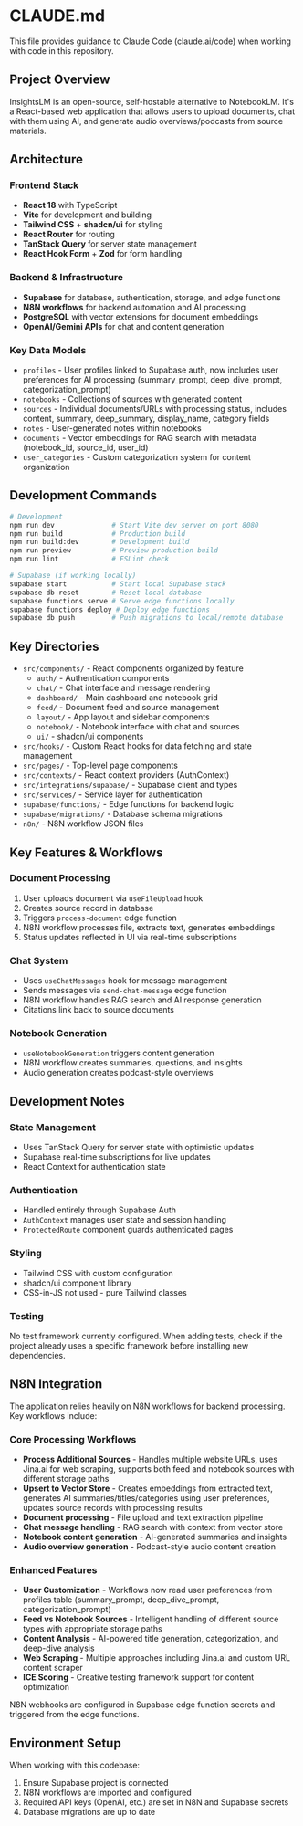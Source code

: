 # CLAUDE.md

This file provides guidance to Claude Code (claude.ai/code) when working with code in this repository.

## Project Overview

InsightsLM is an open-source, self-hostable alternative to NotebookLM. It's a React-based web application that allows users to upload documents, chat with them using AI, and generate audio overviews/podcasts from source materials.

## Architecture

### Frontend Stack
- **React 18** with TypeScript
- **Vite** for development and building
- **Tailwind CSS** + **shadcn/ui** for styling
- **React Router** for routing
- **TanStack Query** for server state management
- **React Hook Form** + **Zod** for form handling

### Backend & Infrastructure
- **Supabase** for database, authentication, storage, and edge functions
- **N8N workflows** for backend automation and AI processing
- **PostgreSQL** with vector extensions for document embeddings
- **OpenAI/Gemini APIs** for chat and content generation

### Key Data Models
- `profiles` - User profiles linked to Supabase auth, now includes user preferences for AI processing (summary_prompt, deep_dive_prompt, categorization_prompt)
- `notebooks` - Collections of sources with generated content
- `sources` - Individual documents/URLs with processing status, includes content, summary, deep_summary, display_name, category fields
- `notes` - User-generated notes within notebooks
- `documents` - Vector embeddings for RAG search with metadata (notebook_id, source_id, user_id)
- `user_categories` - Custom categorization system for content organization

## Development Commands

```bash
# Development
npm run dev              # Start Vite dev server on port 8080
npm run build            # Production build
npm run build:dev        # Development build
npm run preview          # Preview production build
npm run lint             # ESLint check

# Supabase (if working locally)
supabase start           # Start local Supabase stack
supabase db reset        # Reset local database
supabase functions serve # Serve edge functions locally
supabase functions deploy # Deploy edge functions
supabase db push         # Push migrations to local/remote database
```

## Key Directories

- `src/components/` - React components organized by feature
  - `auth/` - Authentication components
  - `chat/` - Chat interface and message rendering
  - `dashboard/` - Main dashboard and notebook grid
  - `feed/` - Document feed and source management
  - `layout/` - App layout and sidebar components
  - `notebook/` - Notebook interface with chat and sources
  - `ui/` - shadcn/ui components
- `src/hooks/` - Custom React hooks for data fetching and state management
- `src/pages/` - Top-level page components
- `src/contexts/` - React context providers (AuthContext)
- `src/integrations/supabase/` - Supabase client and types
- `src/services/` - Service layer for authentication
- `supabase/functions/` - Edge functions for backend logic
- `supabase/migrations/` - Database schema migrations
- `n8n/` - N8N workflow JSON files

## Key Features & Workflows

### Document Processing
1. User uploads document via `useFileUpload` hook
2. Creates source record in database
3. Triggers `process-document` edge function
4. N8N workflow processes file, extracts text, generates embeddings
5. Status updates reflected in UI via real-time subscriptions

### Chat System
- Uses `useChatMessages` hook for message management
- Sends messages via `send-chat-message` edge function
- N8N workflow handles RAG search and AI response generation
- Citations link back to source documents

### Notebook Generation
- `useNotebookGeneration` triggers content generation
- N8N workflow creates summaries, questions, and insights
- Audio generation creates podcast-style overviews

## Development Notes

### State Management
- Uses TanStack Query for server state with optimistic updates
- Supabase real-time subscriptions for live updates
- React Context for authentication state

### Authentication
- Handled entirely through Supabase Auth
- `AuthContext` manages user state and session handling
- `ProtectedRoute` component guards authenticated pages

### Styling
- Tailwind CSS with custom configuration
- shadcn/ui component library
- CSS-in-JS not used - pure Tailwind classes

### Testing
No test framework currently configured. When adding tests, check if the project already uses a specific framework before installing new dependencies.

## N8N Integration

The application relies heavily on N8N workflows for backend processing. Key workflows include:

### Core Processing Workflows
- **Process Additional Sources** - Handles multiple website URLs, uses Jina.ai for web scraping, supports both feed and notebook sources with different storage paths
- **Upsert to Vector Store** - Creates embeddings from extracted text, generates AI summaries/titles/categories using user preferences, updates source records with processing results
- **Document processing** - File upload and text extraction pipeline
- **Chat message handling** - RAG search with context from vector store
- **Notebook content generation** - AI-generated summaries and insights
- **Audio overview generation** - Podcast-style audio content creation

### Enhanced Features
- **User Customization** - Workflows now read user preferences from profiles table (summary_prompt, deep_dive_prompt, categorization_prompt)
- **Feed vs Notebook Sources** - Intelligent handling of different source types with appropriate storage paths
- **Content Analysis** - AI-powered title generation, categorization, and deep-dive analysis
- **Web Scraping** - Multiple approaches including Jina.ai and custom URL content scraper
- **ICE Scoring** - Creative testing framework support for content optimization

N8N webhooks are configured in Supabase edge function secrets and triggered from the edge functions.

## Environment Setup

When working with this codebase:
1. Ensure Supabase project is connected
2. N8N workflows are imported and configured
3. Required API keys (OpenAI, etc.) are set in N8N and Supabase secrets
4. Database migrations are up to date